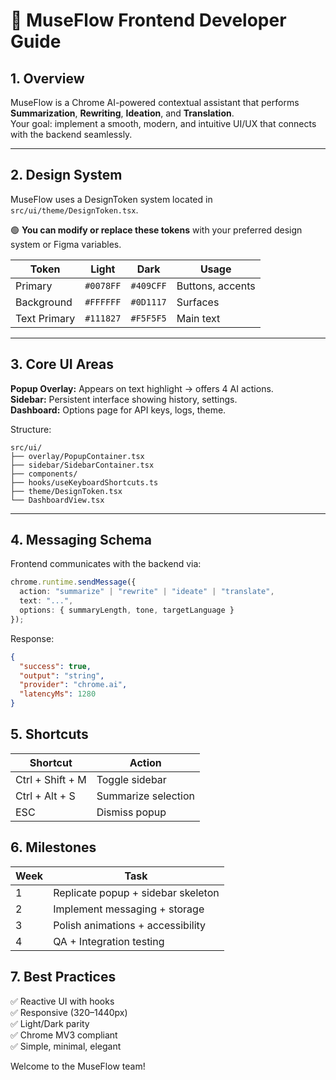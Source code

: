 # 🎨 MuseFlow Frontend Developer Guide

## 1. Overview
MuseFlow is a Chrome AI-powered contextual assistant that performs **Summarization**, **Rewriting**, **Ideation**, and **Translation**.  
Your goal: implement a smooth, modern, and intuitive UI/UX that connects with the backend seamlessly.

---

## 2. Design System
MuseFlow uses a DesignToken system located in `src/ui/theme/DesignToken.tsx`.

🟢 **You can modify or replace these tokens** with your preferred design system or Figma variables.

| Token | Light | Dark | Usage |
|--------|--------|-------|--------|
| Primary | `#0078FF` | `#409CFF` | Buttons, accents |
| Background | `#FFFFFF` | `#0D1117` | Surfaces |
| Text Primary | `#111827` | `#F5F5F5` | Main text |

---

## 3. Core UI Areas
**Popup Overlay:** Appears on text highlight → offers 4 AI actions.  
**Sidebar:** Persistent interface showing history, settings.  
**Dashboard:** Options page for API keys, logs, theme.

Structure:
```
src/ui/
├── overlay/PopupContainer.tsx
├── sidebar/SidebarContainer.tsx
├── components/
├── hooks/useKeyboardShortcuts.ts
├── theme/DesignToken.tsx
└── DashboardView.tsx
```

---

## 4. Messaging Schema
Frontend communicates with the backend via:
```ts
chrome.runtime.sendMessage({
  action: "summarize" | "rewrite" | "ideate" | "translate",
  text: "...",
  options: { summaryLength, tone, targetLanguage }
});
```

Response:
```json
{ 
  "success": true, 
  "output": "string", 
  "provider": "chrome.ai", 
  "latencyMs": 1280 
}
```

## 5. Shortcuts
| Shortcut | Action |
|----------|--------|
| Ctrl + Shift + M | Toggle sidebar |
| Ctrl + Alt + S | Summarize selection |
| ESC | Dismiss popup |

## 6. Milestones
| Week | Task |
|------|------|
| 1 | Replicate popup + sidebar skeleton |
| 2 | Implement messaging + storage |
| 3 | Polish animations + accessibility |
| 4 | QA + Integration testing |

## 7. Best Practices
✅ Reactive UI with hooks  
✅ Responsive (320–1440px)  
✅ Light/Dark parity  
✅ Chrome MV3 compliant  
✅ Simple, minimal, elegant  

Welcome to the MuseFlow team!

